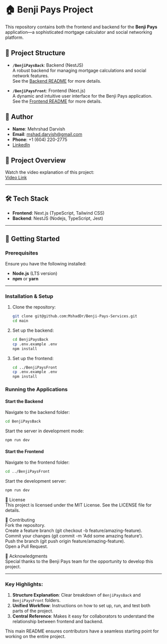 # 🏠 Benji Pays Project

This repository contains both the frontend and backend for the **Benji Pays** application—a sophisticated mortgage calculator and social networking platform.

## 📂 Project Structure

- **`/BenjiPaysBack`**: Backend (NestJS)  
  A robust backend for managing mortgage calculations and social network features.  
  See the [Backend README](BenjiPaysBack/README.md) for more details.

- **`/BenjiPaysFront`**: Frontend (Next.js)  
  A dynamic and intuitive user interface for the Benji Pays application.  
  See the [Frontend README](BenjiPaysFront/README.md) for more details.

## 👤 Author

- **Name**: Mehrshad Darvish
- **Email**: mshad.darvish@gmail.com
- **Phone**: +1 (604) 220-2775
- [LinkedIn](https://www.linkedin.com/in/mehrshad-darvish/)

## 🎥 Project Overview

Watch the video explanation of this project:  
[Video Link](https://youtu.be/h0XOxBXRxrI)

---

## 🛠 Tech Stack

- **Frontend**: Next.js (TypeScript, Tailwind CSS)
- **Backend**: NestJS (Nodejs, TypeScript, Jest)

---

## 🚀 Getting Started

### Prerequisites

Ensure you have the following installed:

- **Node.js** (LTS version)
- **npm** or **yarn**

---

### Installation & Setup

1. Clone the repository:

   ```bash
   git clone git@github.com:MshadDr/Benji-Pays-Services.git
   cd main
   ```

2. Set up the backend:

   ```bash
   cd BenjiPaysBack
   cp .env.example .env
   npm install
   ```

3. Set up the frontend:
   ```bash
   cd ../BenjiPaysFront
   cp .env.example .env
   npm install
   ```

### Running the Applications

#### Start the Backend

Navigate to the backend folder:

```bash
cd BenjiPaysBack
```

Start the server in development mode:

```bash
npm run dev
```

#### Start the Frontend

Navigate to the frontend folder:

```bash
cd ../BenjiPaysFront
```

Start the development server:

```bash
npm run dev
```

📄 License  
This project is licensed under the MIT License. See the LICENSE file for details.

🤝 Contributing  
Fork the repository.  
Create a feature branch (git checkout -b feature/amazing-feature).  
Commit your changes (git commit -m 'Add some amazing feature').  
Push the branch (git push origin feature/amazing-feature).  
Open a Pull Request.

🙏 Acknowledgments  
Special thanks to the Benji Pays team for the opportunity to develop this project.

---

### Key Highlights:

1. **Structure Explanation**: Clear breakdown of `BenjiPaysBack` and `BenjiPaysFront` folders.
2. **Unified Workflow**: Instructions on how to set up, run, and test both parts of the project.
3. **Central Reference**: Makes it easy for collaborators to understand the relationship between frontend and backend.

This main README ensures contributors have a seamless starting point for working on the entire project.
